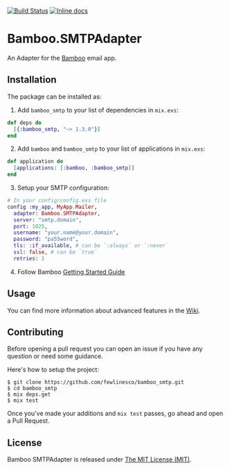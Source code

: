 [![Build Status](https://travis-ci.org/fewlinesco/bamboo_smtp.svg?branch=master)](https://travis-ci.org/fewlinesco/bamboo_smtp)
[![Inline docs](http://inch-ci.org/github/fewlinesco/bamboo_smtp.svg)](http://inch-ci.org/github/fewlinesco/bamboo_smtp)

# Bamboo.SMTPAdapter

An Adapter for the [Bamboo](https://github.com/thoughtbot/bamboo) email app.

## Installation

The package can be installed as:

1. Add `bamboo_smtp` to your list of dependencies in `mix.exs`:

  ```elixir
  def deps do
    [{:bamboo_smtp, "~> 1.3.0"}]
  end
  ```

2. Add `bamboo` and `bamboo_smtp` to your list of applications in `mix.exs`:

  ```elixir
  def application do
    [applications: [:bamboo, :bamboo_smtp]]
  end
  ```

3. Setup your SMTP configuration:

  ```elixir
  # In your config/config.exs file
  config :my_app, MyApp.Mailer,
    adapter: Bamboo.SMTPAdapter,
    server: "smtp.domain",
    port: 1025,
    username: "your.name@your.domain",
    password: "pa55word",
    tls: :if_available, # can be `:always` or `:never`
    ssl: false, # can be `true`
    retries: 1
  ```

4. Follow Bamboo [Getting Started Guide](https://github.com/thoughtbot/bamboo#getting-started)

## Usage

You can find more information about advanced features in the [Wiki](https://github.com/fewlinesco/bamboo_smtp/wiki).

## Contributing

Before opening a pull request you can open an issue if you have any question or need some guidance.

Here's how to setup the project:

```
$ git clone https://github.com/fewlinesco/bamboo_smtp.git
$ cd bamboo_smtp
$ mix deps.get
$ mix test
```

Once you've made your additions and `mix test` passes, go ahead and open a Pull Request.

## License

Bamboo SMTPAdapter is released under [The MIT License (MIT)](https://opensource.org/licenses/MIT).

